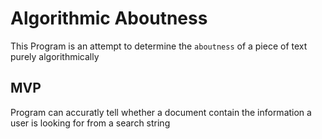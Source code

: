 # Algorithmic Aboutness
This Program is an attempt to determine the `aboutness` of a piece of text purely algorithmically

## MVP
Program can accuratly tell whether a document contain the information a user is looking for from a search string 



